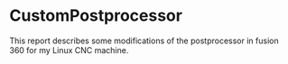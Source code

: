# CustomPostprocessor

This report describes some modifications of the postprocessor in fusion 360 for my Linux CNC machine.
